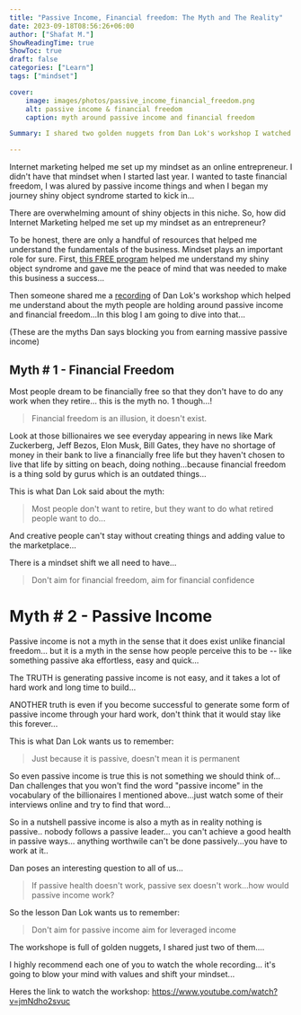 ```yaml
---
title: "Passive Income, Financial freedom: The Myth and The Reality"
date: 2023-09-18T08:56:26+06:00
author: ["Shafat M."]
ShowReadingTime: true
ShowToc: true
draft: false
categories: ["Learn"]
tags: ["mindset"]

cover: 
    image: images/photos/passive_income_financial_freedom.png
    alt: passive income & financial freedom
    caption: myth around passive income and financial freedom

Summary: I shared two golden nuggets from Dan Lok's workshop I watched online... This will remove any confusion people have around passive income and financial freedom...

---
```


Internet marketing helped me set up my mindset as an online entrepreneur. I didn't have that mindset when I started last year. I wanted to taste financial freedom, I was alured by passive income things and when I began my journey shiny object syndrome started to kick in...

There are overwhelming amount of shiny objects in this niche. So, how did Internet Marketing helped me set up my mindset as an entrepreneur?

To be honest, there are only a handful of resources that helped me understand the fundamentals of the business. Mindset plays an important role for sure. First, [this FREE program](https://lazycommissions.com/shafat) helped me understand my shiny object syndrome and gave me the peace of mind that was needed to make this business a success...

Then someone shared me a [recording](https://www.youtube.com/watch?v=jmNdho2svuc) of Dan Lok's workshop which helped me understand about the myth people are holding around passive income and financial freedom...In this blog I am going to dive into that...

(These are the myths Dan says blocking you from earning massive passive income)

## Myth # 1 - Financial Freedom
Most people dream to be financially free so that they don't have to do any work when they retire... this is the myth no. 1 though...!

> Financial freedom is an illusion, it doesn't exist.

Look at those billionaires we see everyday appearing in news like Mark Zuckerberg, Jeff Bezos, Elon Musk, Bill Gates, they have no shortage of money in their bank to live a financially free life but they haven't chosen to live that life by sitting on beach, doing nothing...because financial freedom is a thing sold by gurus which is an outdated things...

This is what Dan Lok said about the myth: 

> Most people don't want to retire, but they want to do what retired people want to do...

And creative people can't stay without creating things and adding value to the marketplace...

There is a mindset shift we all need to have...

> Don't aim for financial freedom, aim for financial confidence  


# Myth # 2 - Passive Income
Passive income is not a myth in the sense that it does exist unlike financial freedom... but it is a myth in the sense how people perceive this to be -- like something passive aka effortless, easy and quick...

The TRUTH is generating passive income is not easy, and it takes a lot of hard work and long time to build...

ANOTHER truth is even if you become successful to generate some form of passive income through your hard work, don't think that it would stay like this forever...

This is what Dan Lok wants us to remember:

> Just because it is passive, doesn't mean it is permanent

So even passive income is true this is not something we should think of... Dan challenges that you won't find the word "passive income" in the vocabulary of the billionaires I mentioned above...just watch some of their interviews online and try to find that word...

So in a nutshell passive income is also a myth as in reality nothing is passive.. nobody follows a passive leader... you can't achieve a good health in passive ways... anything worthwile can't be done passively...you have to work at it..

Dan poses an interesting question to all of us...

> If passive health doesn't work, passive sex doesn't work...how would passive income work?

So the lesson Dan Lok wants us to remember:

> Don't aim for passive income aim for leveraged income


The workshope is full of golden nuggets, I shared just two of them....

I highly recommend each one of you to watch the whole recording... it's going to blow your mind with values and shift your mindset...

Heres the link to watch the workshop:
https://www.youtube.com/watch?v=jmNdho2svuc